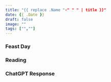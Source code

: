 ```yaml
---
title: "{{ replace .Name "-" " " | title }}"
date: {{ .Date }}
draft: false
image: ""
tags: ["",""]
---
```


### Feast Day


### Reading


### ChatGPT Response
